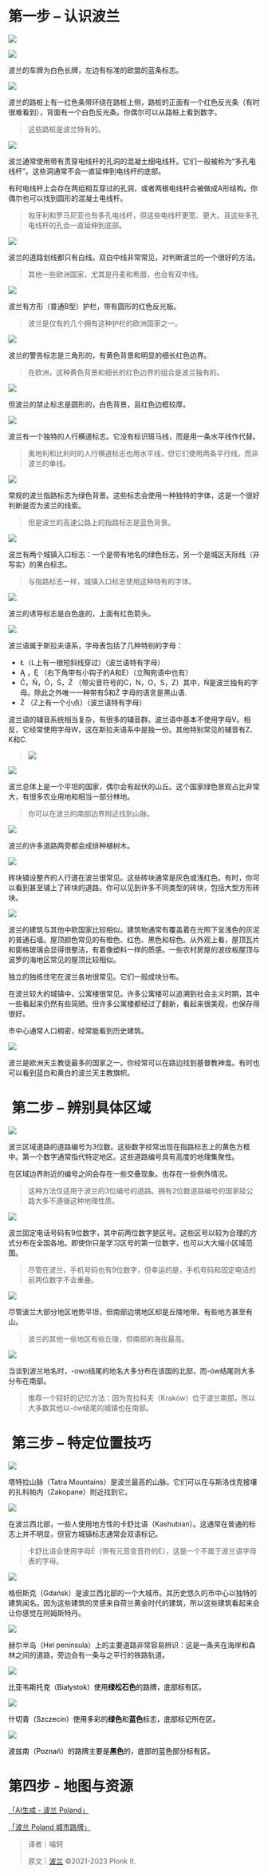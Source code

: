 # 第一步 – 认识波兰
![](https://cdn.nlark.com/yuque/0/2023/png/35076970/1683944713216-27fc07c7-a9a7-45fc-9e09-a5fe137c0196.png)

![](https://cdn.nlark.com/yuque/0/2023/png/35076970/1683944713580-b818e5b6-6c1c-474a-a719-b7d7618d1d7b.png)

波兰的车牌为白色长牌，左边有标准的欧盟的蓝条标志。

![](https://cdn.nlark.com/yuque/0/2023/png/35076970/1683944714059-703e0354-f1bc-4d3c-b6ed-f4944039da78.png)

波兰的路桩上有一红色条带环绕在路桩上侧，路桩的正面有一个红色反光条（有时很难看到），背面有一个白色反光条。你偶尔可以从路桩上看到数字。

> 这些路桩是波兰特有的。
>

![](https://cdn.nlark.com/yuque/0/2023/png/35076970/1683944714510-e54e0e58-cb7b-4f23-80c7-57811aa39859.png)

波兰通常使用带有贯穿电线杆的孔洞的混凝土细电线杆。它们一般被称为“多孔电线杆”。这些洞通常不会一直延伸到电线杆的底部。 

有时电线杆上会存在两组相互穿过的孔洞，或者两根电线杆会被做成A形结构。你偶尔也可以找到圆形的混凝土电线杆。

> 匈牙利和罗马尼亚也有多孔电线杆，但这些电线杆更宽、更大。且这些多孔电线杆的孔会一直延伸到底部。
>

![](https://cdn.nlark.com/yuque/0/2023/png/35076970/1683944715044-96cfcfcf-1f4f-4465-b655-2fc8ecf6aee9.png)

波兰的道路划线都只有白线。双白中线非常常见，对判断波兰的一个很好的方法。

> 其他一些欧洲国家，尤其是丹麦和希腊，也会有双中线。
>

![](https://cdn.nlark.com/yuque/0/2023/png/35076970/1683944715571-07349f5e-6fb4-4641-9214-0051aa2f6de4.png)

波兰有方形（普通B型）护栏，带有圆形的红色反光板。

> 波兰是仅有的几个拥有这种护栏的欧洲国家之一。
>

![](https://cdn.nlark.com/yuque/0/2023/png/35076970/1683944716063-017001fd-8311-4ce9-9b53-2d09cd5617db.png)

波兰的警告标志是三角形的，有黄色背景和明显的细长红色边界。

> 在欧洲，这种黄色背景和细长的红色边界的组合是波兰独有的。
>

![](https://cdn.nlark.com/yuque/0/2023/png/35076970/1683944716544-97750965-44ad-42df-b5db-042b32d4e15b.png)

但波兰的禁止标志是圆形的，白色背景，且红色边框较厚。

![](https://cdn.nlark.com/yuque/0/2023/png/35076970/1683944717099-ef022847-d17a-46df-8634-3749a4929298.png)

波兰有一个独特的人行横道标志。它没有标识斑马线，而是用一条水平线作代替。

> 奥地利和比利时的人行横道标志也用水平线，但它们使用两条平行线，而非波兰的单线。
>

![](https://cdn.nlark.com/yuque/0/2023/png/35076970/1683944718756-39e243af-f5d8-4a92-8c08-b084dcc8eaff.png)

常规的波兰指路标志为绿色背景。这些标志会使用一种独特的字体，这是一个很好判断是否为波兰的线索。

> 但是波兰的高速公路上的指路标志是蓝色背景。
>

![](https://cdn.nlark.com/yuque/0/2023/png/35076970/1683944719478-5cffaf0e-b8b4-4481-b18d-364e15ec4244.png)

波兰有两个城镇入口标志：一个是带有地名的绿色标志，另一个是城区天际线（非写实）的黑白标志。 

> 与指路标志一样，城镇入口标志使用这种特有的字体。
>

![](https://cdn.nlark.com/yuque/0/2023/png/35076970/1683944720193-65b98901-da07-49e2-b66c-e25163fd356f.png)

波兰的诱导标志是白色底的，上面有红色箭头。

![](https://cdn.nlark.com/yuque/0/2023/png/35193536/1693478740920-a8b1d07e-ace4-4931-8930-19b974a237aa.png)

波兰语属于斯拉夫语系，字母表包括了几种特别的字母：

+ Ł（L上有一根短斜线穿过）（波兰语特有字母）
+ Ą ，Ę （右下角带有小钩子的A和E）（立陶宛语中也有）
+ Ć，Ń，Ó，Ś，Ź （带尖音符号的C，N，O，S，Z）其中，Ń是波兰独有的字母。除此之外唯一一种带有Ś和Ź 字母的语言是黑山语.
+ Ż （Z上有一个小点）（波兰语特有字母）

波兰语的辅音系统相当复杂，有很多的辅音群。波兰语中基本不使用字母V。相反，它经常使用字母W，这在斯拉夫语系中是独一份。其他特别常见的辅音有Z、K和C.

> ![](https://cdn.nlark.com/yuque/0/2023/png/35076970/1683944720799-bf8db123-abd5-414a-9a15-def2068f8ba4.png)
>

![](https://cdn.nlark.com/yuque/0/2023/png/35076970/1683944721410-e9d7cb68-1d9a-48a9-98b4-5df1626993c5.png)

波兰总体上是一个平坦的国家，偶尔会有起伏的山丘。这个国家绿色景观占比非常大，有很多农业用地和相当一部分林地。

> 你可以在波兰的南部边界附近找到山脉。
>

![](https://cdn.nlark.com/yuque/0/2023/png/35076970/1683944722024-345743e9-8026-406e-b47f-83c88269deb5.png)

波兰的许多道路两旁都会成排种植树木。

![](https://cdn.nlark.com/yuque/0/2023/png/35076970/1683944722555-56b3aaaf-ae3f-48c9-9a03-adbe531a09e7.png)

砖块铺设整齐的人行道在波兰很常见。这些砖块通常是灰色或浅红色。有时，你可以看到甚至铺上了砖块的道路。你可以见到许多不同类型的砖块，包括大型方形砖块。

![](https://cdn.nlark.com/yuque/0/2023/png/35076970/1683944723235-b04adbca-5580-4b87-b1fb-038ec8838202.png)

波兰的建筑与其他中欧国家比较相似。建筑物通常有覆盖着在光照下呈浅色的灰泥的普通石墙。屋顶颜色常见的有橙色、红色、黑色和棕色。从外观上看，屋顶瓦片和窗格玻璃会显得很整洁，有着像塑料一样的质感。一些农村房屋的波纹板屋顶与波罗的海地区常见的屋顶比较相似。

独立的独栋住宅在波兰各地很常见。它们一般成块分布。 

在波兰较大的城镇中，公寓楼很常见。许多公寓楼可以追溯到社会主义时期，其中一些看起来仍然有些简陋。但许多公寓楼都经过了翻新，看起来很美观，也保存得很好。

市中心通常人口稠密，经常能看到历史建筑。

![](https://cdn.nlark.com/yuque/0/2023/png/35076970/1683944723774-07da2e32-9685-4a36-921d-db7b0c6f4727.png)

波兰是欧洲天主教徒最多的国家之一。你经常可以在路边找到基督教神龛。有时也可以看到蓝白和黄白的波兰天主教旗帜。

#  第二步 – 辨别具体区域
![](https://cdn.nlark.com/yuque/0/2023/png/35076970/1683944724332-4c51a485-8b7b-4ce6-aef8-d1402c21cba2.png)

波兰区域道路的道路编号为3位数。这些数字经常出现在指路标志上的黄色方框中。第一个数字通常指代特定地区。这些道路编号具有高度的地理集聚性。

在区域边界附近的编号之间会存在一些交叠现象。也存在一些例外情况。 

> 这种方法仅适用于波兰的3位编号的道路。拥有2位数道路编号的国家级公路大多不遵循这种地理性质。
>

![](https://cdn.nlark.com/yuque/0/2023/png/35076970/1683944724873-b0e9a4ca-ad9e-49be-a782-46659cb5385e.png)

波兰固定电话号码有9位数字，其中前两位数字是区号。这些区号以较为合理的方式分布在全国各地。即使你只是学习区号的第一位数字，也可以大大缩小区域范围。

> 尽管在波兰，手机号码也有9位数字，但幸运的是，手机号码和固定电话的前两位数字不会重叠。
>

![](https://cdn.nlark.com/yuque/0/2023/png/35076970/1683944725444-61628586-f981-4b8e-a39c-4d8da09ff830.png)

尽管波兰大部分地区地势平坦，但南部边境地区却是丘陵地带。有些地方甚至有山。

> 波兰的其他一些地区有些丘陵，但南部的海拔最高。
>

![](https://cdn.nlark.com/yuque/0/2023/png/35076970/1683944726016-6be74670-af0a-40d4-a2b0-9594aa776e0e.png)

当谈到波兰地名时，-owo结尾的地名大多分布在该国的北部，而-ów结尾则大多分布在南部。

> 推荐一个较好的记忆方法：因为克拉科夫（Kraków）位于波兰南部，所以大多数其他以-ów结尾的城镇也在南部。
>

#  第三步 – 特定位置技巧
![](https://cdn.nlark.com/yuque/0/2023/png/35076970/1683944726931-52b1b63b-afcd-4e9a-b655-795dc0ab22ef.png)

塔特拉山脉（Tatra Mountains）是波兰最高的山脉。它们可以在与斯洛伐克接壤的扎科帕内（Zakopane）附近找到它。

![](https://cdn.nlark.com/yuque/0/2023/png/35076970/1683944727421-f8d74ee6-edf9-4b4a-b0e4-0eb5eebb9078.png)

在波兰西北部，一些人使用地方性的卡舒比语（Kashubian）。这通常在普通的标志上并不明显，但官方城镇标志通常会双语标记。

> 卡舒比语会使用字母Ë（带有元音变音符的E），这是一个不属于波兰语字母表的字母。
>

![](https://cdn.nlark.com/yuque/0/2023/png/35076970/1683944728029-df11add1-10af-4fd0-b744-01e33812f440.png)

格但斯克（Gdańsk）是波兰西北部的一个大城市。其历史悠久的市中心以独特的建筑闻名。因为这些建筑的灵感来自荷兰黄金时代的建筑，所以这些建筑看起来会让你感觉在阿姆斯特丹。

![](https://cdn.nlark.com/yuque/0/2023/png/35076970/1683944728733-d126be83-6edb-4b7a-b3d9-8f82a002ea08.png)

赫尔半岛（Hel peninsula）上的主要道路非常容易辨识：这是一条夹在海岸和森林之间的道路，旁边会有一条与之平行的铁路轨道。

![](https://cdn.nlark.com/yuque/0/2023/png/35193536/1698626824652-39b0a8a6-9bae-4566-bd73-1d5cafef3bc7.png)

<font style="color:rgb(0, 0, 0);">比亚韦斯托克（Białystok）使用</font>**<font style="color:rgb(0, 0, 0);">绿松石色</font>**<font style="color:rgb(0, 0, 0);">的路牌，底部标有区。</font>

![](https://cdn.nlark.com/yuque/0/2023/png/35193536/1698626973503-4ac35acc-2467-4770-bdf9-17b64c71d684.png)

<font style="color:rgb(0, 0, 0);">什切青（Szczecin）使用多彩的</font>**<font style="color:rgb(0, 0, 0);">绿色</font>**<font style="color:rgb(0, 0, 0);">和</font>**<font style="color:rgb(0, 0, 0);">蓝色</font>**<font style="color:rgb(0, 0, 0);">标志，底部标记所在区。</font>

![](https://cdn.nlark.com/yuque/0/2023/png/35193536/1698627005396-9f220b5f-f8c8-4359-9f15-4d7ebac5819c.png)

<font style="color:rgb(0, 0, 0);">波兹南（Poznań）的路牌主要是</font>**<font style="color:rgb(0, 0, 0);">黑色</font>**<font style="color:rgb(0, 0, 0);">的，底部的蓝色部分标有区。</font>

# 第四步 - 地图与资源
[「AI生成 - 波兰 Poland」](https://tuxun.fun/maps_detail?mapsId=2335)

[「波兰 Poland 城市路牌」](https://tuxun.fun/maps_detail?mapsId=1331)



> 译者｜喵轲
>
> 原文｜[波兰](https://www.plonkit.net/poland) ©2021-2023 Plonk It.
>

